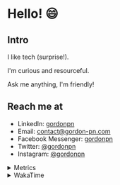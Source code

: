 # Hello! 😄

## Intro

I like tech (surprise!).

I'm curious and resourceful.

Ask me anything, I'm friendly!

## Reach me at

- LinkedIn: [gordonpn](https://www.linkedin.com/in/gordonpn/)
- Email: [contact@gordon-pn.com](mailto:contact@gordon-pn.com)
- Facebook Messenger: [gordonpn](https://www.messenger.com/t/Gordonpn)
- Twitter: [@gordonpn](https://twitter.com/Gordonpn)
- Instagram: [@gordonpn](https://www.instagram.com/gordonpn/)

<details>
  <summary>Metrics</summary>

  <img align="center" src="https://github.com/gordonpn/gordonpn/blob/master/github-metrics.svg" alt="GitHub Metrics">

</details>

<details>
  <summary>WakaTime</summary>

  <!--START_SECTION:waka-->
📊 **This Week I Spent My Time On** 

```text
💬 Programming Languages: 
Java                     2 hrs 15 mins       ███████████████████░░░░░░   76.87 % 
XML                      20 mins             ███░░░░░░░░░░░░░░░░░░░░░░   11.75 % 
Ruby                     13 mins             ██░░░░░░░░░░░░░░░░░░░░░░░   07.62 % 
prototext                6 mins              █░░░░░░░░░░░░░░░░░░░░░░░░   03.42 % 
Makefile                 0 secs              ░░░░░░░░░░░░░░░░░░░░░░░░░   00.25 % 

🔥 Editors: 
Intellijidea             2 hrs 56 mins       █████████████████████████   100.00 % 
```


 Last Updated on 19/01/2024 10:20:28 UTC
<!--END_SECTION:waka-->
</details>

